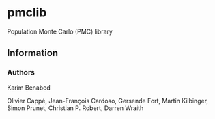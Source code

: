 # pmclib

Population Monte Carlo (PMC) library

## Information

### Authors

Karim Benabed

Olivier Cappé, Jean-François Cardoso, Gersende Fort, Martin Kilbinger, Simon Prunet, Christian P. Robert, Darren Wraith



